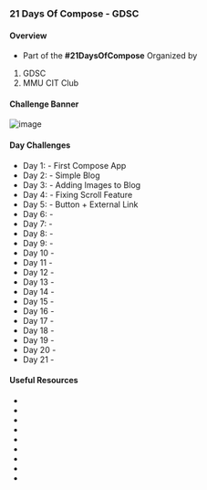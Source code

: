 ### 21 Days Of Compose - GDSC
#### Overview
- Part of the **#21DaysOfCompose** Organized by
1. GDSC
2. MMU CIT Club
#### Challenge Banner
![image](https://user-images.githubusercontent.com/77758884/201653321-bf618c79-0e2a-48ea-8ab9-d3be7ec810f5.png)

#### Day Challenges

- Day 1: - First Compose App
- Day 2: - Simple Blog
- Day 3: - Adding Images to Blog
- Day 4: - Fixing Scroll Feature
- Day 5: - Button + External Link
- Day 6: -
- Day 7: -
- Day 8: -
- Day 9: -
- Day 10 - 
- Day 11 - 
- Day 12 - 
- Day 13 - 
- Day 14 - 
- Day 15 - 
- Day 16 - 
- Day 17 - 
- Day 18 - 
- Day 19 - 
- Day 20 - 
- Day 21 -

#### Useful Resources
- []()
- []()
- []()
- []()
- []()
- []()
- []()
- []()
- []()